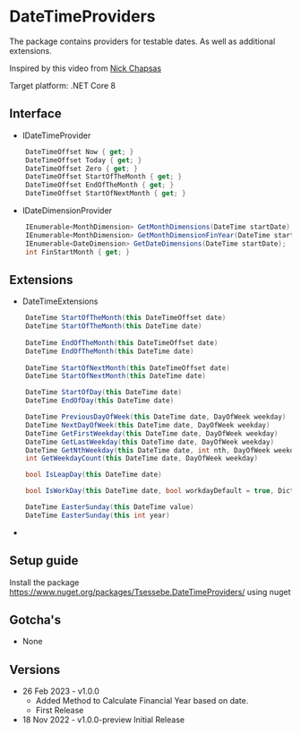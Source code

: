 # DateTimeProviders

The package contains providers for testable dates. As well as additional extensions.

Inspired by this video from [Nick Chapsas](https://youtu.be/5DrGdyxnO5A)

Target platform: .NET Core 8

## Interface

* IDateTimeProvider

```csharp
    DateTimeOffset Now { get; }
    DateTimeOffset Today { get; }
    DateTimeOffset Zero { get; }
    DateTimeOffset StartOfTheMonth { get; }
    DateTimeOffset EndOfTheMonth { get; }
    DateTimeOffset StartOfNextMonth { get; }
```

* IDateDimensionProvider

```csharp
    IEnumerable<MonthDimension> GetMonthDimensions(DateTime startDate);
    IEnumerable<MonthDimension> GetMonthDimensionFinYear(DateTime startDate);
    IEnumerable<DateDimension> GetDateDimensions(DateTime startDate);
    int FinStartMonth { get; }
```

## Extensions

* DateTimeExtensions

```csharp
    DateTime StartOfTheMonth(this DateTimeOffset date)
    DateTime StartOfTheMonth(this DateTime date)
    
    DateTime EndOfTheMonth(this DateTimeOffset date)
    DateTime EndOfTheMonth(this DateTime date)
    
    DateTime StartOfNextMonth(this DateTimeOffset date)
    DateTime StartOfNextMonth(this DateTime date)

    DateTime StartOfDay(this DateTime date)
    DateTime EndOfDay(this DateTime date)

    DateTime PreviousDayOfWeek(this DateTime date, DayOfWeek weekday)
    DateTime NextDayOfWeek(this DateTime date, DayOfWeek weekday)
    DateTime GetFirstWeekday(this DateTime date, DayOfWeek weekday)
    DateTime GetLastWeekday(this DateTime date, DayOfWeek weekday)
    DateTime GetNthWeekday(this DateTime date, int nth, DayOfWeek weekday)
    int GetWeekdayCount(this DateTime date, DayOfWeek weekday)

    bool IsLeapDay(this DateTime date)

    bool IsWorkDay(this DateTime date, bool workdayDefault = true, Dictionary<DayOfWeek, bool>? workdays = null, IEnumerable<DateTime>? holidays = null)

    DateTime EasterSunday(this DateTime value)
    DateTime EasterSunday(this int year)
```

*

## Setup guide

Install the package https://www.nuget.org/packages/Tsessebe.DateTimeProviders/ using nuget

## Gotcha's

* None

## Versions

* 26 Feb 2023 - v1.0.0
    * Added Method to Calculate Financial Year based on date.
    * First Release
* 18 Nov 2022 - v1.0.0-preview Initial Release

